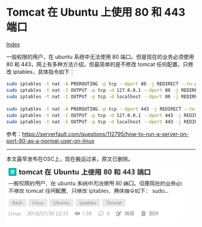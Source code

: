 # Tomcat 在 Ubuntu 上使用 80 和 443 端口

[Index](index.md)

一般权限的用户，在 ubuntu 系统中无法使用 80 端口。但是现在的业务必须使用 80 和 443，网上有多种方法介绍，但最简单的是不修改 tomcat 任何配置，只修改 iptables，具体指令如下：

```bash
sudo iptables -t nat -A PREROUTING -p tcp --dport 80 -j REDIRECT --to-port 8080
sudo iptables -t nat -I OUTPUT -p tcp -d 127.0.0.1 --dport 80 -j REDIRECT --to-ports 8080
sudo iptables -t nat -I OUTPUT -p tcp -d localhost --dport 80 -j REDIRECT --to-ports 8080

sudo iptables -t nat -A PREROUTING -p tcp --dport 443 -j REDIRECT --to-port 8443
sudo iptables -t nat -I OUTPUT -p tcp -d 127.0.0.1 --dport 443 -j REDIRECT --to-ports 8443
sudo iptables -t nat -I OUTPUT -p tcp -d localhost --dport 443 -j REDIRECT --to-ports 8443
```

参考：https://serverfault.com/questions/112795/how-to-run-a-server-on-port-80-as-a-normal-user-on-linux

---

本文最早发布在OSC上，现在搬运过来，原文已删除。
![history on OSC](images/history2023-06-16-212823.png)